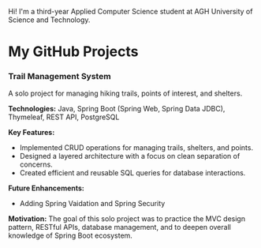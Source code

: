 
Hi! I'm a third-year Applied Computer Science student at AGH University  of Science and Technology.  
 
# My GitHub Projects 
 
### Trail Management System
   
A solo project for managing hiking trails, points of interest, and shelters.
 
**Technologies:** Java, Spring Boot (Spring Web, Spring Data JDBC), Thymeleaf, REST API, PostgreSQL

**Key Features:** 
- Implemented CRUD operations for managing trails, shelters, and points.
- Designed a layered architecture with a focus on clean separation of concerns.
- Created efficient and reusable SQL queries for database interactions.

**Future Enhancements:**
- Adding Spring Vaidation and Spring Security

**Motivation:** The goal of this solo project was to practice the MVC design pattern, RESTful APIs, database management, and to deepen overall knowledge of Spring Boot ecosystem.
